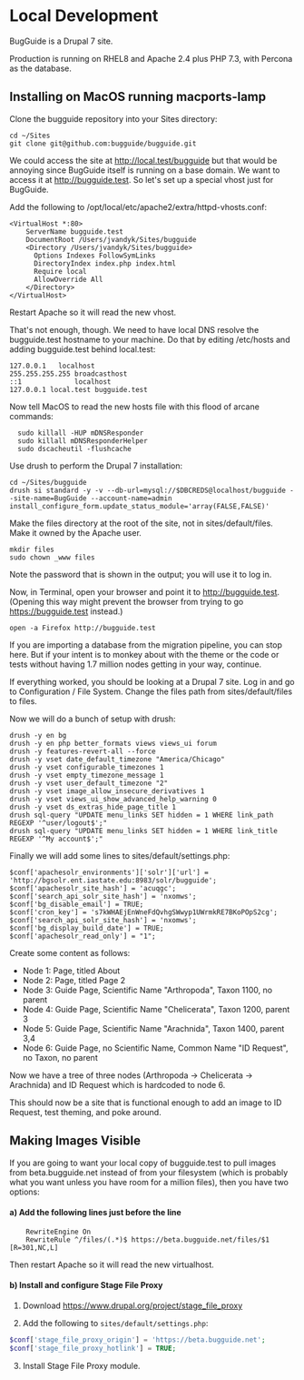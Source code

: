 # Local Development

BugGuide is a Drupal 7 site.

Production is running on RHEL8 and Apache 2.4 plus PHP 7.3, with Percona as the database.

## Installing on MacOS running macports-lamp

Clone the bugguide repository into your Sites directory:

```
cd ~/Sites
git clone git@github.com:bugguide/bugguide.git
```

We could access the site at http://local.test/bugguide but that would be annoying since BugGuide itself is running on a base domain. We want to access it at http://bugguide.test. So let's set up a special vhost just for BugGuide.

Add the following to /opt/local/etc/apache2/extra/httpd-vhosts.conf:

```
<VirtualHost *:80>
    ServerName bugguide.test
    DocumentRoot /Users/jvandyk/Sites/bugguide
    <Directory /Users/jvandyk/Sites/bugguide>
      Options Indexes FollowSymLinks
      DirectoryIndex index.php index.html
      Require local
      AllowOverride All
    </Directory>
</VirtualHost>
```

Restart Apache so it will read the new vhost.

That's not enough, though. We need to have local DNS resolve the bugguide.test hostname to your machine. Do that by editing /etc/hosts and adding bugguide.test behind local.test:

```
127.0.0.1	localhost
255.255.255.255	broadcasthost
::1             localhost
127.0.0.1 local.test bugguide.test
```

Now tell MacOS to read the new hosts file with this flood of arcane commands:

```
  sudo killall -HUP mDNSResponder
  sudo killall mDNSResponderHelper
  sudo dscacheutil -flushcache
```

Use drush to perform the Drupal 7 installation:

```
cd ~/Sites/bugguide
drush si standard -y -v --db-url=mysql://$DBCREDS@localhost/bugguide --site-name=BugGuide --account-name=admin install_configure_form.update_status_module='array(FALSE,FALSE)'
```

Make the files directory at the root of the site, not in sites/default/files. Make it owned by the Apache user.

```
mkdir files
sudo chown _www files
```

Note the password that is shown in the output; you will use it to log in.

Now, in Terminal, open your browser and point it to http://bugguide.test. (Opening this way might prevent the browser from trying to go https://bugguide.test instead.)

```
open -a Firefox http://bugguide.test
```

If you are importing a database from the migration pipeline, you can stop here. But if your intent is to monkey about with the theme or the code or tests without having 1.7 million nodes getting in your way, continue.

If everything worked, you should be looking at a Drupal 7 site. Log in and go to Configuration / File System. Change the files path from sites/default/files to files.

Now we will do a bunch of setup with drush:

```
drush -y en bg
drush -y en php better_formats views views_ui forum
drush -y features-revert-all --force
drush -y vset date_default_timezone "America/Chicago"
drush -y vset configurable_timezones 1
drush -y vset empty_timezone_message 1
drush -y vset user_default_timezone "2"
drush -y vset image_allow_insecure_derivatives 1
drush -y vset views_ui_show_advanced_help_warning 0
drush -y vset ds_extras_hide_page_title 1
drush sql-query "UPDATE menu_links SET hidden = 1 WHERE link_path REGEXP '^user/logout$';"
drush sql-query "UPDATE menu_links SET hidden = 1 WHERE link_title REGEXP '^My account$';"
```

Finally we will add some lines to sites/default/settings.php:

```
$conf['apachesolr_environments']['solr']['url'] = 'http://bgsolr.ent.iastate.edu:8983/solr/bugguide';
$conf['apachesolr_site_hash'] = 'acuqgc';
$conf['search_api_solr_site_hash'] = 'nxomws';
$conf['bg_disable_email'] = TRUE;
$conf['cron_key'] = 's7kWHAEjEnWneFdQvhgSWwyp1UWrmkRE7BKoPOpS2cg';
$conf['search_api_solr_site_hash'] = 'nxomws';
$conf['bg_display_build_date'] = TRUE;
$conf['apachesolr_read_only'] = "1";
```

Create some content as follows:

- Node 1: Page, titled About
- Node 2: Page, titled Page 2
- Node 3: Guide Page, Scientific Name "Arthropoda", Taxon 1100, no parent
- Node 4: Guide Page, Scientific Name "Chelicerata", Taxon 1200, parent 3
- Node 5: Guide Page, Scientific Name "Arachnida", Taxon 1400, parent 3,4
- Node 6: Guide Page, no Scientific Name, Common Name "ID Request", no Taxon, no parent

Now we have a tree of three nodes (Arthropoda -> Chelicerata -> Arachnida) and ID Request which is hardcoded to node 6.

This should now be a site that is functional enough to add an image to ID Request, test theming, and poke around.

## Making Images Visible

If you are going to want your local copy of bugguide.test to pull images from beta.bugguide.net instead of from your filesystem (which is probably what you want unless you have room for a million files), then you have two options:

#### a) Add the following lines just before the </VirtualHost> line ####

```
    RewriteEngine On
    RewriteRule ^/files/(.*)$ https://beta.bugguide.net/files/$1 [R=301,NC,L]
```

Then restart Apache so it will read the new virtualhost.

#### b) Install and configure Stage File Proxy ####

1. Download https://www.drupal.org/project/stage_file_proxy

2. Add the following to `sites/default/settings.php`:
```php
$conf['stage_file_proxy_origin'] = 'https://beta.bugguide.net';
$conf['stage_file_proxy_hotlink'] = TRUE;
```
3. Install Stage File Proxy module.
